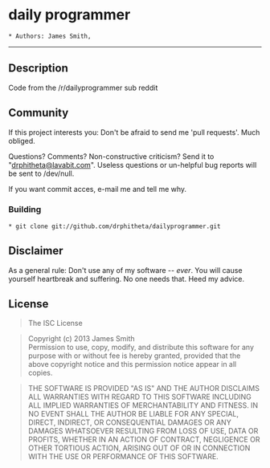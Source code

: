 # daily programmer

	* Authors: James Smith, 

***

## Description

Code from the /r/dailyprogrammer sub reddit

## Community

If this project interests you: Don't be afraid to send me 'pull requests'.
Much obliged.

Questions? Comments? Non-constructive criticism? Send it to
"drphitheta@lavabit.com". Useless questions or un-helpful bug reports will
be sent to /dev/null.

If you want commit acces, e-mail me and tell me why.

### Building

	* git clone git://github.com/drphitheta/dailyprogrammer.git  

## Disclaimer

As a general rule: Don't use any of my software -- *ever*. You will cause 
yourself heartbreak and suffering. No one needs that. Heed my advice.

## License

> The ISC License  

> Copyright (c) 2013 James Smith  
> Permission to use, copy, modify, and distribute this software for any
> purpose with or without fee is hereby granted, provided that the above
> copyright notice and this permission notice appear in all copies.  

> THE SOFTWARE IS PROVIDED "AS IS" AND THE AUTHOR DISCLAIMS ALL WARRANTIES
> WITH REGARD TO THIS SOFTWARE INCLUDING ALL IMPLIED WARRANTIES OF
> MERCHANTABILITY AND FITNESS. IN NO EVENT SHALL THE AUTHOR BE LIABLE FOR
> ANY SPECIAL, DIRECT, INDIRECT, OR CONSEQUENTIAL DAMAGES OR ANY DAMAGES
> WHATSOEVER RESULTING FROM LOSS OF USE, DATA OR PROFITS, WHETHER IN AN
> ACTION OF CONTRACT, NEGLIGENCE OR OTHER TORTIOUS ACTION, ARISING OUT OF
> OR IN CONNECTION WITH THE USE OR PERFORMANCE OF THIS SOFTWARE.
